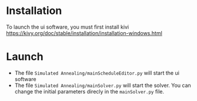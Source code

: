 # Installation
To launch the ui software, you must first install kivi https://kivy.org/doc/stable/installation/installation-windows.html

# Launch

* The file `Simulated Annealing/mainScheduleEditor.py` will start the ui software
* The file `Simulated Annealing/mainSolver.py` will start the solver. You can change the initial parameters direcly in the `mainSolver.py` file.